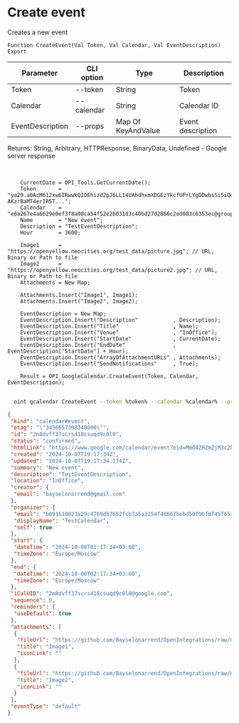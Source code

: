 ﻿---
sidebar_position: 4
---

# Create event
 Creates a new event



`Function CreateEvent(Val Token, Val Calendar, Val EventDescription) Export`

  | Parameter | CLI option | Type | Description |
  |-|-|-|-|
  | Token | --token | String | Token |
  | Calendar | --calendar | String | Calendar ID |
  | EventDescription | --props | Map Of KeyAndValue | Event description |

  
  Returns:  String, Arbitrary, HTTPResponse, BinaryData, Undefined - Google server response

<br/>




```bsl title="Code example"
    CurrentDate = OPI_Tools.GetCurrentDate();
    Token       = "ya29.a0AcM612xw6IRwwkQIOEhizd2pJ6LLI4UAhdhxmXDGEzYkcfUPrLYgDDwbsSi5iQdc78WPs_1_Qor5KipuV6mAIvr6z-AKzrBaMT4erIR5T...";
    Calendar    = "e8a267e4a6629e0ef3f8a08ca54f52e2b031d3c40bd27d2866c2ed083c6353ec@group.calendar.google.com";
    Name        = "New event";
    Description = "TestEventDescription";
    Hour        = 3600;

    Image1      = "https://openyellow.neocities.org/test_data/picture.jpg"; // URL, Binary or Path to file
    Image2      = "https://openyellow.neocities.org/test_data/picture2.jpg"; // URL, Binary or Path to file
    Attachments = New Map;

    Attachments.Insert("Image1", Image1);
    Attachments.Insert("Image2", Image2);

    EventDescription = New Map;
    EventDescription.Insert("Description"           , Description);
    EventDescription.Insert("Title"                 , Name);
    EventDescription.Insert("Venue"                 , "InOffice");
    EventDescription.Insert("StartDate"             , CurrentDate);
    EventDescription.Insert("EndDate"               , EventDescription["StartDate"] + Hour);
    EventDescription.Insert("ArrayOfAttachmentURLs" , Attachments);
    EventDescription.Insert("SendNotifications"     , True);

    Result = OPI_GoogleCalendar.CreateEvent(Token, Calendar, EventDescription);
```



```sh title="CLI command example"
    
  oint gcalendar CreateEvent --token %token% --calendar %calendar% --props %props%

```

```json title="Result"
{
 "kind": "calendar#event",
 "etag": "\"3456657308348000\"",
 "id": "2m8dvff37scrs418csuqd9c0l0",
 "status": "confirmed",
 "htmlLink": "https://www.google.com/calendar/event?eid=Mm04ZHZmZjM3c2NyczQxOGNzdXFkOWMwbDAgYjA5MTYxMDAyM2EyOWM0NzY5ZGI3NjUyZmNiN2E1YTMyNTRmNGQ2NjdiZWJkNTBmOTZmMGY0NWY2NTE3NzIzYkBn",
 "created": "2024-10-07T19:17:34Z",
 "updated": "2024-10-07T19:17:34.174Z",
 "summary": "New event",
 "description": "TestEventDescription",
 "location": "InOffice",
 "creator": {
  "email": "bayselonarrend@gmail.com"
 },
 "organizer": {
  "email": "b091610023a29c4769db7652fcb7a5a3254f4d667bebd50f96f0f45f6517723b@group.calendar.google.com",
  "displayName": "TestCalendar",
  "self": true
 },
 "start": {
  "dateTime": "2024-10-08T01:17:34+03:00",
  "timeZone": "Europe/Moscow"
 },
 "end": {
  "dateTime": "2024-10-08T02:17:34+03:00",
  "timeZone": "Europe/Moscow"
 },
 "iCalUID": "2m8dvff37scrs418csuqd9c0l0@google.com",
 "sequence": 0,
 "reminders": {
  "useDefault": true
 },
 "attachments": [
  {
   "fileUrl": "https://github.com/Bayselonarrend/OpenIntegrations/raw/main/service/test_data/picture.jpg",
   "title": "Image1",
   "iconLink": ""
  },
  {
   "fileUrl": "https://github.com/Bayselonarrend/OpenIntegrations/raw/main/service/test_data/picture2.jpg",
   "title": "Image2",
   "iconLink": ""
  }
 ],
 "eventType": "default"
}
```
